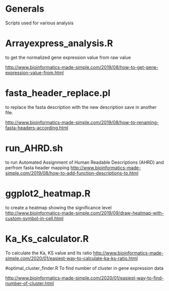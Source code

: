 # Generals
Scripts used for various analysis

 # Arrayexpress_analysis.R
to get the normalized gene expression value from raw value

http://www.bioinformatics-made-simple.com/2019/08/how-to-get-gene-expression-value-from.html



# fasta_header_replace.pl
to replace the fasta description with the new description save in another file.

http://www.bioinformatics-made-simple.com/2019/08/how-to-renaming-fasta-headers-according.html


# run_AHRD.sh

to run Automated Assignment of Human Readable Descriptions (AHRD) and perfrom fasta header mapping
http://www.bioinformatics-made-simple.com/2019/08/how-to-add-function-descriptions-to.html

# ggplot2_heatmap.R
to create a heatmap showing the significance level
http://www.bioinformatics-made-simple.com/2019/09/draw-heatmap-with-custom-symbol-in-cell.html

# Ka_Ks_calculator.R
To calculate the Ka, KS value and its ratio
http://www.bioinformatics-made-simple.com/2020/01/easiest-way-to-calculate-ka-ks-ratio.html

#optimal_cluster_finder.R
To find number of cluster in gene expression data

http://www.bioinformatics-made-simple.com/2020/01/easiest-way-to-find-number-of-cluster.html


